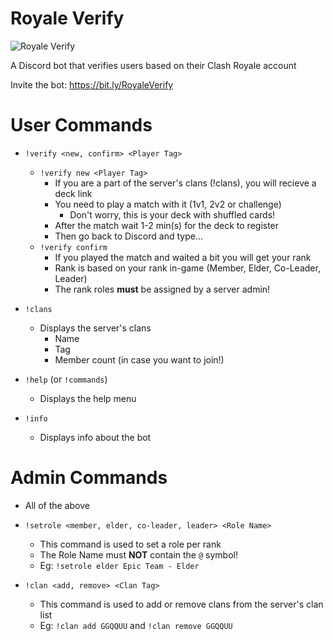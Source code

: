 # Royale Verify 
![Royale Verify](https://i.imgur.com/5s60HnM.png)

A Discord bot that verifies users based on their Clash Royale account

Invite the bot: https://bit.ly/RoyaleVerify
# User Commands
  - `!verify <new, confirm> <Player Tag>`
    * `!verify new <Player Tag>`
      * If you are a part of the server's clans (!clans), you will recieve a deck link
      * You need to play a match with it (1v1, 2v2 or challenge) 
        * Don't worry, this is your deck with shuffled cards!
      * After the match wait 1-2 min(s) for the deck to register
      * Then go back to Discord and type...
    * `!verify confirm`
      * If you played the match and waited a bit you will get your rank
      * Rank is based on your rank in-game (Member, Elder, Co-Leader, Leader)
      * The rank roles **must** be assigned by a server admin!
  
  - `!clans`
    * Displays the server's clans
      * Name
      * Tag
      * Member count (in case you want to join!)
  
  - `!help` (or `!commands`)
    * Displays the help menu
    
  - `!info`
    * Displays info about the bot

# Admin Commands
  - All of the above
  
  - `!setrole <member, elder, co-leader, leader> <Role Name>`
    * This command is used to set a role per rank
    * The Role Name must __NOT__ contain the `@` symbol!
    * Eg: `!setrole elder Epic Team - Elder`
  
  - `!clan <add, remove> <Clan Tag>`
    * This command is used to add or remove clans from the server's clan list
    * Eg: `!clan add GGQQUU` and `!clan remove GGQQUU` 
